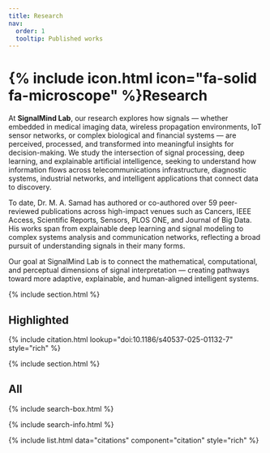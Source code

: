 ```yaml
---
title: Research
nav:
  order: 1
  tooltip: Published works
---
```


# {% include icon.html icon="fa-solid fa-microscope" %}Research

At **SignalMind Lab**, our research explores how signals — whether embedded in medical imaging data, wireless propagation environments, IoT sensor networks, or complex biological and financial systems — are perceived, processed, and transformed into meaningful insights for decision-making. We study the intersection of signal processing, deep learning, and explainable artificial intelligence, seeking to understand how information flows across telecommunications infrastructure, diagnostic systems, industrial networks, and intelligent applications that connect data to discovery.

To date, Dr. M. A. Samad has authored or co-authored over 59 peer-reviewed publications across high-impact venues such as Cancers, IEEE Access, Scientific Reports, Sensors, PLOS ONE, and Journal of Big Data. His works span from explainable deep learning and signal modeling to complex systems analysis and communication networks, reflecting a broad pursuit of understanding signals in their many forms.

Our goal at SignalMind Lab is to connect the mathematical, computational, and perceptual dimensions of signal interpretation — creating pathways toward more adaptive, explainable, and human-aligned intelligent systems.

{% include section.html %}

## Highlighted

{% include citation.html lookup="doi:10.1186/s40537-025-01132-7" style="rich" %}

{% include section.html %}

## All

{% include search-box.html %}

{% include search-info.html %}

{% include list.html data="citations" component="citation" style="rich" %}
